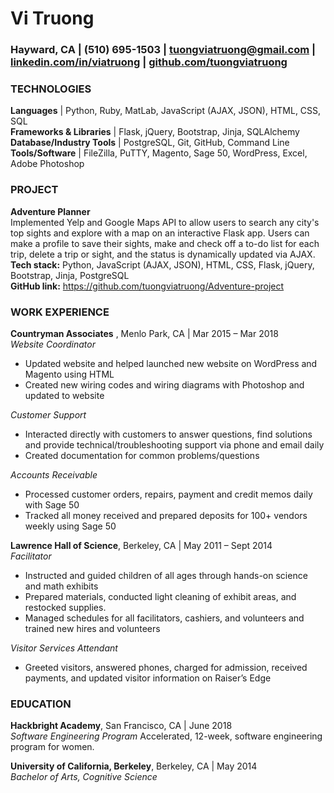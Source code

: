 # Vi Truong
### Hayward, CA | (510) 695-1503 | tuongviatruong@gmail.com | [linkedin.com/in/viatruong](https://www.linkedin.com/in/viatruong/) | [github.com/tuongviatruong](https://github.com/tuongviatruong)

### TECHNOLOGIES
**Languages** | Python, Ruby, MatLab, JavaScript (AJAX, JSON), HTML, CSS, SQL <br>
**Frameworks & Libraries** | Flask, jQuery, Bootstrap, Jinja, SQLAlchemy<br>
**Database/Industry Tools** | PostgreSQL, Git, GitHub, Command Line<br>
**Tools/Software** | FileZilla, PuTTY, Magento, Sage 50, WordPress, Excel, Adobe Photoshop

### PROJECT
**Adventure Planner** <br>
Implemented Yelp and Google Maps API to allow users to search any city's top sights and explore with a map on an interactive Flask app. Users can make a profile to save their sights, make and check off  a to-do list for each trip, delete a trip or sight, and the status is dynamically updated via AJAX.<br>
**Tech stack:** Python, JavaScript (AJAX, JSON), HTML, CSS, Flask, jQuery, Bootstrap, Jinja, PostgreSQL<br>
**GitHub link:** https://github.com/tuongviatruong/Adventure-project

### WORK EXPERIENCE
**Countryman Associates** , Menlo Park, CA | Mar 2015 – Mar 2018 <br>
*Website Coordinator* 
* Updated website and helped launched new website on WordPress and Magento using HTML
* Created new wiring codes and wiring diagrams with Photoshop and updated to website

*Customer Support* <br>
* Interacted directly with customers to answer questions, find solutions and provide technical/troubleshooting support via phone and email daily
* Created documentation for common problems/questions

*Accounts Receivable*<br>
* Processed customer orders, repairs, payment and credit memos daily with Sage 50
* Tracked all money received and prepared deposits for 100+ vendors weekly using Sage 50 <br>

**Lawrence Hall of Science**, Berkeley, CA | May 2011 – Sept 2014<br>
*Facilitator*
* Instructed and guided children of all ages through hands-on science and math exhibits
* Prepared materials, conducted light cleaning of exhibit areas, and restocked supplies.
* Managed schedules for all facilitators, cashiers, and volunteers and trained new hires and volunteers

*Visitor Services Attendant*<br>
* Greeted visitors, answered phones, charged for admission, received payments, and updated visitor information on Raiser’s Edge

### EDUCATION
**Hackbright Academy**, San Francisco, CA | June 2018 <br>
*Software Engineering Program*
Accelerated, 12-week, software engineering program for women.

**University of California, Berkeley**, Berkeley, CA | May 2014 <br>
*Bachelor of Arts, Cognitive Science*
